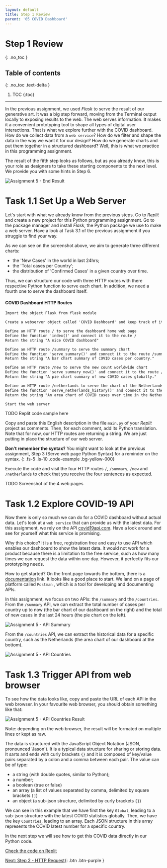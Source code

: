```yaml
---
layout: default
title: Step 1 Review
parent: '05 COVID Dashboard'
---
```


# Step 1 Review

{: .no_toc }

## Table of contents

{: .no_toc .text-delta }

1. TOC
   {:toc}

---

In the previous assignment, we used _Flask_ to serve the result of our generative art. It was a big step forward, moving from the Terminal output locally to exposing results to the web. The web serves information. It makes it a convenient prototyping tool to shape all types of digital user interactions. That is what we explore further with the COVID dashboard. How do we collect data from a `web service`? How do we filter and shape the data in the way we want it for our design? How do we generate charts and put them together in a structured dashboard? Well, this is what we practice in this programming assignment.

The result of the fifth step looks as follows, but as you already know, this is your role as designers to take these starting components to the next level. We provide you with some hints in Step 6.

![Assignment 5 - End Result]({{site.baseurl}}/assets/images/assignment5-end-result.png)

# Task 1.1 Set Up a Web Server

Let's start with what we already know from the previous steps. Go to _Replit_ and create a new project for this Python programming assignment. Go to the package manager and install _Flask_, the Python package we use to make a web server. Have a look at Task 3.1 of the previous assignment if you struggle to find your way.

As we can see on the screenshot above, we aim to generate three different charts:

- the 'New Cases' in the world in last 24hrs;
- the 'Total cases per Country';
- the distribution of 'Confirmed Cases' in a given country over time.

Thus, we can structure our code with three HTTP routes with there respective Python function to serve each chart. In addition, we need a fourth one to serve the dashboard itself.

#### COVID Dashboard HTTP Routes

```markdown
Import the object Flask from flask module

Create a webserver object called 'COVID Dashboard' and keep track of it in the variable called server

Define an HTTP route / to serve the dashboard home web page
Define the function 'index()' and connect it to the route /
Return the string "A nice COVID dashboard"

Define an HTTP route /summary to serve the summary chart
Define the function 'serve_summary()' and connect it to the route /summary
Return the string "A bar chart summary of COVID cases per country."

Define an HTTP route /new to serve the new count worldwide chart
Define the function 'serve_summary_new()' and connect it to the route /new
Return the string "A pie chart summary of new COVID cases globally."

Define an HTTP route /netherlands to serve the chart of the Netherlands
Define the function 'serve_netherlands_history()' and connect it to the route /netherlands
Return the string "An area chart of COVID cases over time in the Netherlands."

Start the web server
```

TODO Replit code sample here

Copy and paste this English description in the file `main.py` of your _Replit_ project as comments. Then, for each comment, add its Python translation. Note that for now, our HTTP routes are returning a string. We are just putting in place the structure of our web server.

**Don't remember the syntax?** You might want to look at the previous assignment, Step 3 (Serve web page Python Syntax) for a reminder on the syntax.
{: .fs-5 .ls-10 .code-example .bg-yellow-000}

Execute the code and visit the four HTTP routes `/`, `/summary`, `/new` and `/netherlands` to check that you receive the four sentences as expected.

TODO Screenshot of the 4 web pages

# Task 1.2 Explore COVID-19 API

Now there is only so much we can do for a COVID dashboard without actual data. Let's look at a `web service` that can provide us with the latest data. For this assignment, we rely on the API [covid19api.com](http://covid19api.com). Have a look around and see for yourself what this service is promising.

Why this choice? It is a free, registration free and easy to use API which enables our dashboard to show the latest data. It would not work for a product because there is a limitation to the free service, such as how many times we can request the data within one day. However, it perfectly fits our prototyping needs.

How to get started? On the front page towards the bottom, there is a [documentation](https://documenter.getpostman.com/view/10808728/SzS8rjbc) link. It looks like a good place to start. We land on a page of platform called `Postman` , which is a tool for developing and documenting APIs.

In this assignment, we focus on two APIs: the `/summary` and the `/countries`. From the `/summary` API, we can extract the total number of cases per country up to now (the bar chart of our dashboard on the right) and the total of new cases in the last 24 hours (the pie chart on the left).

![Assignment 5 - API Summary]({{site.baseurl}}/assets/images/assignment5-step1-summary.png)

From the `/countries` API, we can extract the historical data for a specific country, such as the Netherlands (the area chart of our dashboard at the bottom).

![Assignment 5 - API Countries]({{site.baseurl}}/assets/images/assignment5-step1-countries.png)

# Task 1.3 Trigger API from web browser

To see how the data looks like, copy and paste the URL of each API in the web browser. In your favourite web browser, you should obtain something like that:

![Assignment 5 - API Countries Result]({{site.baseurl}}/assets/images/assignment5-step1-json.png)

Note: depending on the web browser, the result will be formated on multiple lines or kept as raw.

The data is structured with the JavaScript Object Notation (JSON, pronounced 'Jason'). It is a typical data structure for sharing or storing data. It sarts and ends with curly brackets `{}` and it is composed of key/value pairs separated by a colon and a comma between each pair. The value can be of type:

- a string (with double quotes, similar to Python);
- a number;
- a boolean (true or false)
- an array (a list of values separated by comma, delimited by square brackets `[]`)
- an object (a sub-json structure, delimited by curly brackets `{}`)

We can see in this example that we have first the key `Global`, leading to a sub-json structure with the latest COVID statistics globally. Then, we have the key `Countries`, leading to an array. Each JSON structure in this array represents the COVID latest number for a specific country.

In the next step we will see how to get this COVID data directly in our Python code.

[Check the code on Replit](https://repl.it/@IO1075/step1)

[Next: Step 2 - HTTP Request]({{site.baseurl}}/assignments/05-covid-dashboard/step2){: .btn .btn-purple }
